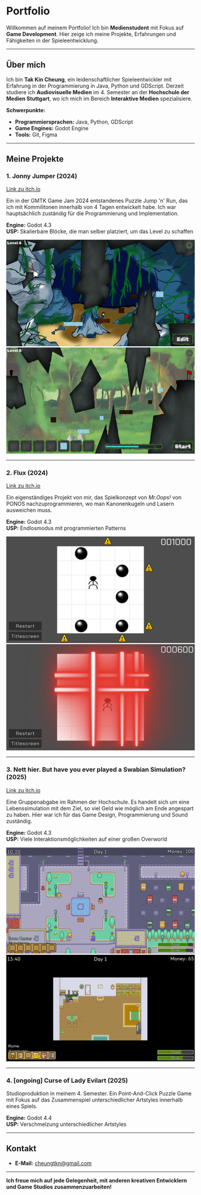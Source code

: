 # Portfolio

Willkommen auf meinem Portfolio! Ich bin **Medienstudent** mit Fokus auf **Game Development**. Hier zeige ich meine Projekte, Erfahrungen und Fähigkeiten in der Spieleentwicklung.

---

## Über mich

Ich bin **Tak Kin Cheung**, ein leidenschaftlicher Spieleentwickler mit Erfahrung in der Programmierung in Java, Python und GDScript. Derzeit studiere ich **Audiovisuelle Medien** im 4. Semester an der **Hochschule der Medien Stuttgart**, wo ich mich im Bereich **Interaktive Medien** spezialisiere.

**Schwerpunkte:**
- **Programmiersprachen:** Java, Python, GDScript  
- **Game Engines:** Godot Engine  
- **Tools:** Git, Figma  

---

## Meine Projekte

### 1. **Jonny Jumper (2024)**
[Link zu itch.io](https://fetzen.itch.io/jonny-jumper)

Ein in der GMTK Game Jam 2024 entstandenes Puzzle Jump 'n' Run, das ich mit Kommilitonen innerhalb von 4 Tagen entwickelt habe. Ich war hauptsächlich zuständig für die Programmierung und Implementation.

**Engine:** Godot 4.3  
**USP:** Skalierbare Blöcke, die man selber platziert, um das Level zu schaffen  

<p align="center">
  <img src="images/jj_pic2.jpg">
  <img src="images/jj_pic1.jpg">
</p>

---

### 2. **Flux (2024)**
[Link zu itch.io](https://daruma4.itch.io/flux)

Ein eigenständiges Projekt von mir, das Spielkonzept von *Mr.Oops!* von PONOS nachzuprogrammieren, wo man Kanonenkugeln und Lasern ausweichen muss.

**Engine:** Godot 4.3  
**USP:** Endlosmodus mit programmierten Patterns  

<p align="center">
  <img src="images/flux_pic1.png">
  <img src="images/flux_pic2.png">
</p>

---

### 3. **Nett hier. But have you ever played a Swabian Simulation? (2025)**
[Link zu itch.io](https://daruma4.itch.io/nett-hier)

Eine Gruppenabgabe im Rahmen der Hochschule. Es handelt sich um eine Lebenssimulation mit dem Ziel, so viel Geld wie möglich am Ende angespart zu haben. Hier war ich für das Game Design, Programmierung und Sound zuständig.

**Engine:** Godot 4.3  
**USP:** Viele Interaktionsmöglichkeiten auf einer großen Overworld  

<p align="center">
  <img src="images/netthier_pic1.png">
  <img src="images/netthier_pic2.png">
</p>

---

### 4. **[ongoing] Curse of Lady Evilart (2025)**

Studioproduktion in meinem 4. Semester. Ein Point-And-Click Puzzle Game mit Fokus auf das Zusammenspiel unterschiedlicher Artstyles innerhalb eines Spiels.

**Engine:** Godot 4.4  
**USP:** Verschmelzung unterschiedlicher Artstyles  

---

## Kontakt

- **E-Mail:** cheungtkn@gmail.com  

---

**Ich freue mich auf jede Gelegenheit, mit anderen kreativen Entwicklern und Game Studios zusammenzuarbeiten!**

